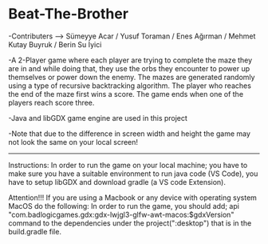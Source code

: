 # Beat-The-Brother
-Contributers --> Sümeyye Acar / Yusuf Toraman / Enes Ağırman / Mehmet Kutay Buyruk / Berin Su İyici

-A 2-Player game where each player are trying to complete the maze they are in and while doing that, they use the orbs they encounter to power up themselves or power down the enemy. The mazes are generated randomly using a type of recursive backtracking algorithm. The player who reaches the end of the maze first wins a score. The game ends when one of the players reach score three. 

-Java and libGDX game engine are used in this project

-Note that due to the difference in screen width and height the game may not look the same on your local screen!

--------------------------------------------------------------------------------------------------------------------

Instructions: In order to run the game on your local machine; you have to make sure you have a suitable environment to run java code (VS Code), you have to setup libGDX and download gradle (a VS code Extension).

Attention!!! If you are using a Macbook or any device with operating system MacOS do the following: 
In order to run the game, you should add; api "com.badlogicgames.gdx:gdx-lwjgl3-glfw-awt-macos:$gdxVersion" command to the dependencies under the project(":desktop") that is in the build.gradle file.
